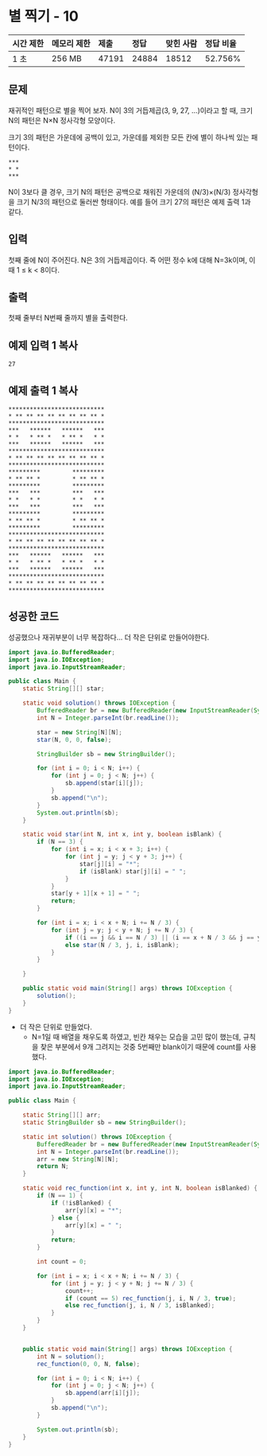 # 별 찍기 - 10

| 시간 제한 | 메모리 제한 | 제출  | 정답  | 맞힌 사람 | 정답 비율 |
| :-------- | :---------- | :---- | :---- | :-------- | :-------- |
| 1 초      | 256 MB      | 47191 | 24884 | 18512     | 52.756%   |

## 문제

재귀적인 패턴으로 별을 찍어 보자. N이 3의 거듭제곱(3, 9, 27, ...)이라고 할 때, 크기 N의 패턴은 N×N 정사각형 모양이다.

크기 3의 패턴은 가운데에 공백이 있고, 가운데를 제외한 모든 칸에 별이 하나씩 있는 패턴이다.

```
***
* *
***
```

N이 3보다 클 경우, 크기 N의 패턴은 공백으로 채워진 가운데의 (N/3)×(N/3) 정사각형을 크기 N/3의 패턴으로 둘러싼 형태이다. 예를 들어 크기 27의 패턴은 예제 출력 1과 같다.

## 입력

첫째 줄에 N이 주어진다. N은 3의 거듭제곱이다. 즉 어떤 정수 k에 대해 N=3k이며, 이때 1 ≤ k < 8이다.

## 출력

첫째 줄부터 N번째 줄까지 별을 출력한다.

## 예제 입력 1 복사

```
27
```

## 예제 출력 1 복사

```
***************************
* ** ** ** ** ** ** ** ** *
***************************
***   ******   ******   ***
* *   * ** *   * ** *   * *
***   ******   ******   ***
***************************
* ** ** ** ** ** ** ** ** *
***************************
*********         *********
* ** ** *         * ** ** *
*********         *********
***   ***         ***   ***
* *   * *         * *   * *
***   ***         ***   ***
*********         *********
* ** ** *         * ** ** *
*********         *********
***************************
* ** ** ** ** ** ** ** ** *
***************************
***   ******   ******   ***
* *   * ** *   * ** *   * *
***   ******   ******   ***
***************************
* ** ** ** ** ** ** ** ** *
***************************
```



## 성공한 코드

성공했으나 재귀부분이 너무 복잡하다... 더 작은 단위로 만들어야한다.

~~~java
import java.io.BufferedReader;
import java.io.IOException;
import java.io.InputStreamReader;

public class Main {
    static String[][] star;

    static void solution() throws IOException {
        BufferedReader br = new BufferedReader(new InputStreamReader(System.in));
        int N = Integer.parseInt(br.readLine());

        star = new String[N][N];
        star(N, 0, 0, false);

        StringBuilder sb = new StringBuilder();

        for (int i = 0; i < N; i++) {
            for (int j = 0; j < N; j++) {
                sb.append(star[i][j]);
            }
            sb.append("\n");
        }
        System.out.println(sb);
    }

    static void star(int N, int x, int y, boolean isBlank) {
        if (N == 3) {
            for (int i = x; i < x + 3; i++) {
                for (int j = y; j < y + 3; j++) {
                    star[j][i] = "*";
                    if (isBlank) star[j][i] = " ";
                }
            }
            star[y + 1][x + 1] = " ";
            return;
        }

        for (int i = x; i < x + N; i += N / 3) {
            for (int j = y; j < y + N; j += N / 3) {
                if ((i == j && i == N / 3) || (i == x + N / 3 && j == y + N / 3)) star(N / 3, j, i, true);
                else star(N / 3, j, i, isBlank);
            }
        }

    }

    public static void main(String[] args) throws IOException {
        solution();
    }
}
~~~



* 더 작은 단위로 만들었다.
  * N=1일 때 배열을 채우도록 하였고, 빈칸 채우는 모습을 고민 많이 했는데, 규칙을 찾은 부분에서 9개 그려지는 것중 5번째만 blank이기 때문에 count를 사용했다.

~~~java
import java.io.BufferedReader;
import java.io.IOException;
import java.io.InputStreamReader;

public class Main {

    static String[][] arr;
    static StringBuilder sb = new StringBuilder();

    static int solution() throws IOException {
        BufferedReader br = new BufferedReader(new InputStreamReader(System.in));
        int N = Integer.parseInt(br.readLine());
        arr = new String[N][N];
        return N;
    }

    static void rec_function(int x, int y, int N, boolean isBlanked) {
        if (N == 1) {
            if (!isBlanked) {
                arr[y][x] = "*";
            } else {
                arr[y][x] = " ";
            }
            return;
        }

        int count = 0;

        for (int i = x; i < x + N; i += N / 3) {
            for (int j = y; j < y + N; j += N / 3) {
                count++;
                if (count == 5) rec_function(j, i, N / 3, true);
                else rec_function(j, i, N / 3, isBlanked);
            }
        }
    }


    public static void main(String[] args) throws IOException {
        int N = solution();
        rec_function(0, 0, N, false);

        for (int i = 0; i < N; i++) {
            for (int j = 0; j < N; j++) {
                sb.append(arr[i][j]);
            }
            sb.append("\n");
        }

        System.out.println(sb);
    }
}
~~~

